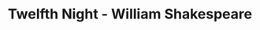 ---
layout: production
title: Twelfth Night - William Shakespeare

dates: June 22 to June 24, 2012
location: Act One Studios - Chicago
synopsis: Twins Viola and Sebastian are separated at shipwreck and land on Illyria. Viola disguises herself as a boy and falls into a love triangle among Duke Orsino and Olivia. Sebastian is rescued by Antonio who loves him fiercely. This comedy has drunken revelries and mistaken identities set during the rock and roll 1950s.
production:
  - name: Laura Sturm
    title: Director
    bio_url: http://accidentalshakespeare.com/about/company/laura_sturm
  - name: David Hathway
    title: Assistant Director/Musical Director
    bio_url: http://accidentalshakespeare.com/about/company/david_hathway
  - name: Angeli Primlani
    title: Stage Manager
    bio_url: http://accidentalshakespeare.com/about/company/angeli_primlani
  - name: Mike Evans, Ryan Swikle, Angeli Primlani, David Hathway
    title: Musicians
  - name: Gary Henderson
    title: Fight Choreographer
    bio_url: http://accidentalshakespeare.com/about/company/gary_henderson
  - name: Jim Campbell
    title: Front of House
    bio_url: http://accidentalshakespeare.com/about/company/jim_campbell
  - name: Julia Kessler/Sherry Legare
    title: Catering
  - name: Ben Aldred/Ryan Simmons
    title: Marketing


cast:
- actor: Julia Kessler
  role: Andrew Aguecheek
  actor_bio_url: http://accidentalshakespeare.com/about/company/julia_kessler
- actor: Katie Suffern
  role: Viola
  actor_bio_url: http://accidentalshakespeare.com/about/company/katie_suffern
- actor: Kelly Lynn Hogan
  role: Maria
  actor_bio_url: http://accidentalshakespeare.com/about/company/kelly_lynn_hogan
- actor: Laura Sturm
  role: Olivia
  actor_bio_url: http://accidentalshakespeare.com/about/company/laura_sturm
- actor: Ryan Swikle
  role: Toby
  actor_bio_url: http://accidentalshakespeare.com/about/company/ryan_swikle
- actor: David Hathway
  role: Feste
  actor_bio_url: http://accidentalshakespeare.com/about/company/david_hathway
- actor: David Fehr
  role: Orsino
  actor_bio_url: http://accidentalshakespeare.com/about/company/david_fehr
- actor: Eric Casady
  role: Sebastian/Valentine
  actor_bio_url: http://accidentalshakespeare.com/about/company/eric_casady
- actor: Geoff Zimmerman
  role: Captain/Priest/Officer
  actor_bio_url: http://accidentalshakespeare.com/about/company/geoff_zimmerman
- actor: Anne Thompson
  role: Malvolio
  actor_bio_url: http://accidentalshakespeare.com/about/company/anne_thompson
- actor: Gary Henderson
  role: Antonio
  actor_bio_url: http://accidentalshakespeare.com/about/company/gary_henderson
- actor: Sherry Legare
  role: Fabian
  actor_bio_url: http://accidentalshakespeare.com/about/company/sherry_legare

---